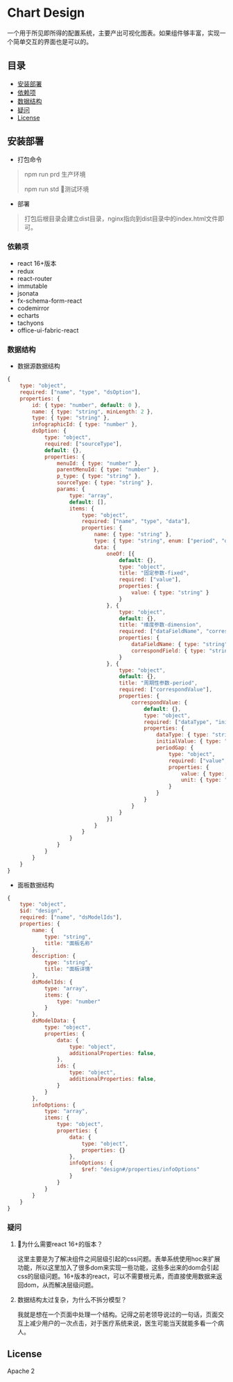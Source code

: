 
# Chart Design

一个用于所见即所得的配置系统，主要产出可视化图表。如果组件够丰富，实现一个简单交互的界面也是可以的。

## 目录

- [安装部署](#installation)
- [依赖项](#dependencies)
- [数据结构](#model)
- [疑问](#qa)
- [License](#license)

## <span id="installation">安装部署</span>

* 打包命令
>
> npm run prd 生产环境
>
> npm run std 测试环境

* 部署

> 打包后根目录会建立dist目录，nginx指向到dist目录中的index.html文件即可。

### <span id="dependencies">依赖项</span>

- react 16+版本
- redux
- react-router
- immutable
- jsonata
- fx-schema-form-react
- codemirror
- echarts
- tachyons
- office-ui-fabric-react

### <span id="model">数据结构</span>

* 数据源数据结构

``` javascript
{
    type: "object",
    required: ["name", "type", "dsOption"],
    properties: {
        id: { type: "number", default: 0 },
        name: { type: "string", minLength: 2 },
        type: { type: "string" },
        infographicId: { type: "number" },
        dsOption: {
            type: "object",
            required: ["sourceType"],
            default: {},
            properties: {
                menuId: { type: "number" },
                parentMenuId: { type: "number" },
                p_type: { type: "string" },
                sourceType: { type: "string" },
                params: {
                    type: "array",
                    default: [],
                    items: {
                        type: "object",
                        required: ["name", "type", "data"],
                        properties: {
                            name: { type: "string" },
                            type: { type: "string", enum: ["period", "dimension", "fixed"] },
                            data: {
                                oneOf: [{
                                    default: {},
                                    type: "object",
                                    title: "固定参数-fixed",
                                    required: ["value"],
                                    properties: {
                                        value: { type: "string" }
                                    }
                                }, {
                                    type: "object",
                                    default: {},
                                    title: "维度参数-dimension",
                                    required: ["dataFieldName", "correspondField"],
                                    properties: {
                                        dataFieldName: { type: "string" },
                                        correspondField: { type: "string" }
                                    }
                                }, {
                                    type: "object",
                                    default: {},
                                    title: "周期性参数-period",
                                    required: ["correspondValue"],
                                    properties: {
                                        correspondValue: {
                                            default: {},
                                            type: "object",
                                            required: ["dataType", "initialValue", "periodGap"],
                                            properties: {
                                                dataType: { type: "string" },
                                                initialValue: { type: "string" },
                                                periodGap: {
                                                    type: "object",
                                                    required: ["value", "unit"],
                                                    properties: {
                                                        value: { type: "number" },
                                                        unit: { type: "string" }
                                                    }
                                                }
                                            }
                                        }
                                    }
                                }]
                            }
                        }
                    }
                }
            }
        }
    }
}
```

* 面板数据结构

``` javascript
{
    type: "object",
    $id: "design",
    required: ["name", "dsModelIds"],
    properties: {
        name: {
            type: "string",
            title: "面板名称"
        },
        description: {
            type: "string",
            title: "面板详情"
        },
        dsModelIds: {
            type: "array",
            items: {
                type: "number"
            }
        },
        dsModelData: {
            type: "object",
            properties: {
                data: {
                    type: "object",
                    additionalProperties: false,
                },
                ids: {
                    type: "object",
                    additionalProperties: false,
                }
            }
        },
        infoOptions: {
            type: "array",
            items: {
                type: "object",
                properties: {
                    data: {
                        type: "object",
                        properties: {}
                    },
                    infoOptions: {
                        $ref: "design#/properties/infoOptions"
                    }
                }
            }
        }
    }
}
```

### <span id="qa">疑问</span>

1. 为什么需要react 16+的版本？

   这里主要是为了解决组件之间层级引起的css问题。表单系统使用hoc来扩展功能，所以这里加入了很多dom来实现一些功能，这些多出来的dom会引起css的层级问题。16+版本的react，可以不需要根元素，而直接使用数据来返回dom，从而解决层级问题。

2. 数据结构太过复杂，为什么不拆分模型？
   
   我就是想在一个页面中处理一个结构。记得之前老领导说过的一句话，页面交互上减少用户的一次点击，对于医疗系统来说，医生可能当天就能多看一个病人。
    

## <span id="license">License</span>

Apache 2